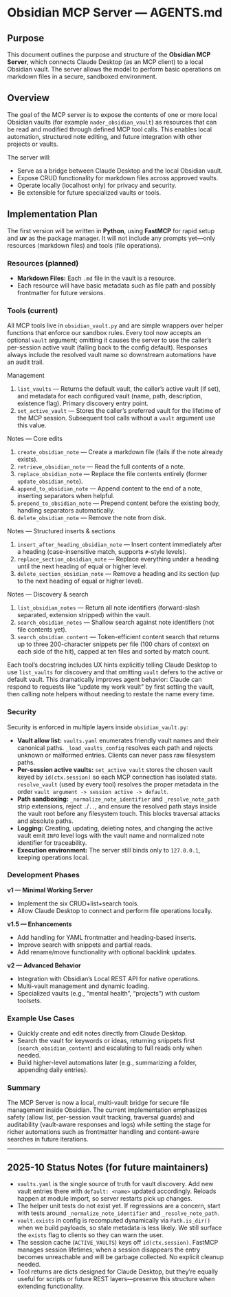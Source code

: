 # Obsidian MCP Server — AGENTS.md

## Purpose

This document outlines the purpose and structure of the **Obsidian MCP Server**, which connects Claude Desktop (as an MCP client) to a local Obsidian vault. The server allows the model to perform basic operations on markdown files in a secure, sandboxed environment.

## Overview

The goal of the MCP server is to expose the contents of one or more local Obsidian vaults (for example `nader_obsidian_vault`) as resources that can be read and modified through defined MCP tool calls. This enables local automation, structured note editing, and future integration with other projects or vaults.

The server will:

* Serve as a bridge between Claude Desktop and the local Obsidian vault.
* Expose CRUD functionality for markdown files across approved vaults.
* Operate locally (localhost only) for privacy and security.
* Be extensible for future specialized vaults or tools.

## Implementation Plan

The first version will be written in **Python**, using **FastMCP** for rapid setup and **uv** as the package manager. It will not include any prompts yet—only resources (markdown files) and tools (file operations).

### Resources (planned)

* **Markdown Files:** Each `.md` file in the vault is a resource.
* Each resource will have basic metadata such as file path and possibly frontmatter for future versions.

### Tools (current)

All MCP tools live in `obsidian_vault.py` and are simple wrappers over helper functions that enforce our sandbox rules. Every tool now accepts an optional `vault` argument; omitting it causes the server to use the caller’s per-session active vault (falling back to the config default). Responses always include the resolved vault name so downstream automations have an audit trail.

Management
1. `list_vaults` — Returns the default vault, the caller’s active vault (if set), and metadata for each configured vault (name, path, description, existence flag). Primary discovery entry point.
2. `set_active_vault` — Stores the caller’s preferred vault for the lifetime of the MCP session. Subsequent tool calls without a `vault` argument use this value.

Notes — Core edits
1. `create_obsidian_note` — Create a markdown file (fails if the note already exists).
2. `retrieve_obsidian_note` — Read the full contents of a note.
3. `replace_obsidian_note` — Replace the file contents entirely (former `update_obsidian_note`).
4. `append_to_obsidian_note` — Append content to the end of a note, inserting separators when helpful.
5. `prepend_to_obsidian_note` — Prepend content before the existing body, handling separators automatically.
6. `delete_obsidian_note` — Remove the note from disk.

Notes — Structured inserts & sections
1. `insert_after_heading_obsidian_note` — Insert content immediately after a heading (case-insensitive match, supports `#`-style levels).
2. `replace_section_obsidian_note` — Replace everything under a heading until the next heading of equal or higher level.
3. `delete_section_obsidian_note` — Remove a heading and its section (up to the next heading of equal or higher level).

Notes — Discovery & search
1. `list_obsidian_notes` — Return all note identifiers (forward-slash separated, extension stripped) within the vault.
2. `search_obsidian_notes` — Shallow search against note identifiers (not file contents yet).
3. `search_obsidian_content` — Token-efficient content search that returns up to three 200-character snippets per file (100 chars of context on each side of the hit), capped at ten files and sorted by match count.

Each tool’s docstring includes UX hints explicitly telling Claude Desktop to use `list_vaults` for discovery and that omitting `vault` defers to the active or default vault. This dramatically improves agent behavior: Claude can respond to requests like “update my work vault” by first setting the vault, then calling note helpers without needing to restate the name every time.

### Security

Security is enforced in multiple layers inside `obsidian_vault.py`:

* **Vault allow list:** `vaults.yaml` enumerates friendly vault names and their canonical paths. `_load_vaults_config` resolves each path and rejects unknown or malformed entries. Clients can never pass raw filesystem paths.
* **Per-session active vaults:** `set_active_vault` stores the chosen vault keyed by `id(ctx.session)` so each MCP connection has isolated state. `resolve_vault` (used by every tool) resolves the proper metadata in the order `vault argument -> session active -> default`.
* **Path sandboxing:** `_normalize_note_identifier` and `_resolve_note_path` strip extensions, reject `.`/`..`, and ensure the resolved path stays inside the vault root before any filesystem touch. This blocks traversal attacks and absolute paths.
* **Logging:** Creating, updating, deleting notes, and changing the active vault emit `INFO` level logs with the vault name and normalized note identifier for traceability.
* **Execution environment:** The server still binds only to `127.0.0.1`, keeping operations local.

### Development Phases

**v1 — Minimal Working Server**

* Implement the six CRUD+list+search tools.
* Allow Claude Desktop to connect and perform file operations locally.

**v1.5 — Enhancements**

* Add handling for YAML frontmatter and heading-based inserts.
* Improve search with snippets and partial reads.
* Add rename/move functionality with optional backlink updates.

**v2 — Advanced Behavior**

* Integration with Obsidian’s Local REST API for native operations.
* Multi-vault management and dynamic loading.
* Specialized vaults (e.g., “mental health”, “projects”) with custom toolsets.

### Example Use Cases

* Quickly create and edit notes directly from Claude Desktop.
* Search the vault for keywords or ideas, returning snippets first (`search_obsidian_content`) and escalating to full reads only when needed.
* Build higher-level automations later (e.g., summarizing a folder, appending daily entries).

### Summary

The MCP Server is now a local, multi-vault bridge for secure file management inside Obsidian. The current implementation emphasizes safety (allow list, per-session vault tracking, traversal guards) and auditability (vault-aware responses and logs) while setting the stage for richer automations such as frontmatter handling and content-aware searches in future iterations.

---

## 2025-10 Status Notes (for future maintainers)

* `vaults.yaml` is the single source of truth for vault discovery. Add new vault entries there with `default: <name>` updated accordingly. Reloads happen at module import, so server restarts pick up changes.
* The helper unit tests do not exist yet. If regressions are a concern, start with tests around `_normalize_note_identifier` and `_resolve_note_path`.
* `vault.exists` in config is recomputed dynamically via `Path.is_dir()` when we build payloads, so stale metadata is less likely. We still surface the `exists` flag to clients so they can warn the user.
* The session cache (`ACTIVE_VAULTS`) keys off `id(ctx.session)`. FastMCP manages session lifetimes; when a session disappears the entry becomes unreachable and will be garbage collected. No explicit cleanup needed.
* Tool returns are dicts designed for Claude Desktop, but they’re equally useful for scripts or future REST layers—preserve this structure when extending functionality.
